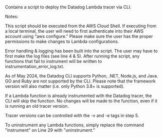 Contains a script to deploy the Datadog Lambda tracer via CLI.

Notes:

This script should be executed from the AWS Cloud Shell. If executing from a local terminal, the user will need to first authenticate into their AWS account using "aws configure." Please make sure the user has the proper permissions to make changes to Lambda configurations.

Error handling & logging has been built into the script. The user may have to first make the log files (see line 4 & 5). After running the script, any functions that fail to instrument will be written to instrumentation_error_log.txt.

As of May 2024, the Datadog CLI supports Python, .NET, Node.js, and Java. GO and Ruby are not supported by the CLI. Please note that the framework version will also matter (i.e. only Python 3.8+ is supported).

If a Lambda function is already instrumented with the Datadog tracer, the CLI will skip the function. No changes will be made to the function, even if it is running an old tracer version.

Tracer versions can be controlled with the -v and -e tags in step 5.

To uninstrument any Lambda functions, simply replace the command "instrument" on Line 29 with "uninstrument."
